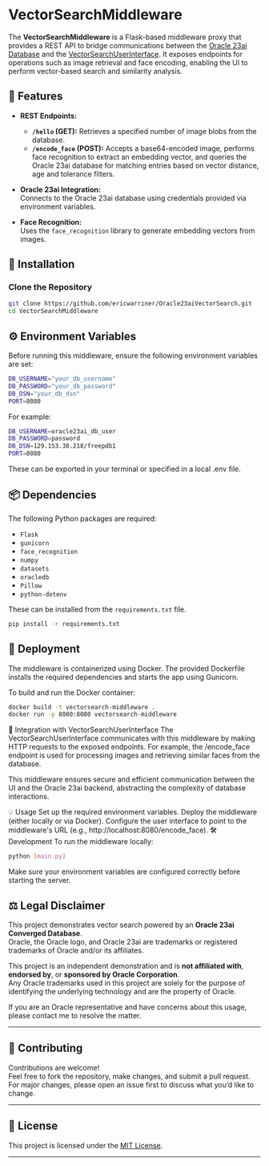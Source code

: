 # VectorSearchMiddleware

The **VectorSearchMiddleware** is a Flask-based middleware proxy that provides a REST API to bridge communications between the [Oracle 23ai Database](https://www.oracle.com/database/technologies/23ai/) and the [VectorSearchUserInterface](https://github.com/ericwarriner/Oracle23aiVectorSearch/VectorSearchUserInterface). It exposes endpoints for operations such as image retrieval and face encoding, enabling the UI to perform vector-based search and similarity analysis.

## 🚀 Features

- **REST Endpoints:**  
  - **`/hello` (GET):** Retrieves a specified number of image blobs from the database.
  - **`/encode_face` (POST):** Accepts a base64-encoded image, performs face recognition to extract an embedding vector, and queries the Oracle 23ai database for matching entries based on vector distance, age and tolerance filters.

- **Oracle 23ai Integration:**  
  Connects to the Oracle 23ai database using credentials provided via environment variables.

- **Face Recognition:**  
  Uses the `face_recognition` library to generate embedding vectors from images.

## 🐍 Installation

### Clone the Repository
```bash
git clone https://github.com/ericwarriner/Oracle23aiVectorSearch.git
cd VectorSearchMiddleware
```

## ⚙️ Environment Variables

Before running this middleware, ensure the following environment variables are set:

```bash
DB_USERNAME="your_db_username"
DB_PASSWORD="your_db_password"
DB_DSN="your_db_dsn"
PORT=8080
```

For example:

```bash
DB_USERNAME=oracle23ai_db_user
DB_PASSWORD=password
DB_DSN=129.153.38.218/freepdb1
PORT=8080
```

These can be exported in your terminal or specified in a local .env file.

## 📦 Dependencies

The following Python packages are required:

- `Flask`
- `gunicorn`
- `face_recognition` 
- `numpy`
- `datasets`
- `oracledb`
- `Pillow`
- `python-dotenv`

These can be installed from the `requirements.txt` file.
```bash
pip install -r requirements.txt
```

## 🚢 Deployment

The middleware is containerized using Docker. The provided Dockerfile installs the required dependencies and starts the app using Gunicorn.

To build and run the Docker container:

```bash
docker build -t vectorsearch-middleware .
docker run -p 8080:8080 vectorsearch-middleware
```


🔌 Integration with VectorSearchUserInterface
The VectorSearchUserInterface communicates with this middleware by making HTTP requests to the exposed endpoints. For example, the /encode_face endpoint is used for processing images and retrieving similar faces from the database.

This middleware ensures secure and efficient communication between the UI and the Oracle 23ai backend, abstracting the complexity of database interactions.

💡 Usage
Set up the required environment variables.
Deploy the middleware (either locally or via Docker).
Configure the user interface to point to the middleware's URL (e.g., http://localhost:8080/encode_face).
🛠️ Development
To run the middleware locally:
```bash
python [main.py]
```


Make sure your environment variables are configured correctly before starting the server.




## ⚖️ Legal Disclaimer

This project demonstrates vector search powered by an **Oracle 23ai Converged Database**.  
Oracle, the Oracle logo, and Oracle 23ai are trademarks or registered trademarks of Oracle and/or its affiliates.

This project is an independent demonstration and is **not affiliated with**, **endorsed by**, or **sponsored by Oracle Corporation**.  
Any Oracle trademarks used in this project are solely for the purpose of identifying the underlying technology and are the property of Oracle.

If you are an Oracle representative and have concerns about this usage, please contact me to resolve the matter.

---

## 🙌 Contributing

Contributions are welcome!  
Feel free to fork the repository, make changes, and submit a pull request.  
For major changes, please open an issue first to discuss what you’d like to change.

---

## 📄 License

This project is licensed under the [MIT License](LICENSE).

---
